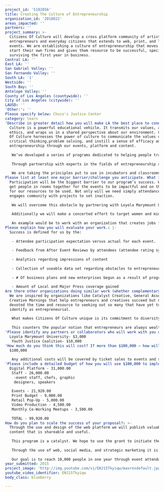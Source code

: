 ```yaml
---
project_id: '5102056'
title: Creating The Culture of Entrepreneurship
organization_id: '2018022'
areas_impacted: ''
partners: ''
project_summary: >-
  Citizens Of Culture will develop a cross platform community of artists,
  entrepreneurs and everyday citizens that extends to web, print, and live
  events. We are establishing a culture of entrepreneurship that moves people to
  start their own firms and gives them resource to be successful, specifically
  surviving the first year in business.
Central LA: ''
East LA: ''
San Gabriel Valley: ''
San Fernando Valley: ''
South LA: '1'
Westside: ''
South Bay: ''
Antelope Valley: ''
County of Los Angeles (countywide): ''
City of Los Angeles (citywide): ''
LAUSD: ''
'Other:': ''
Please specify below: Chuco's Justice Center
category: learn
'Describe in greater detail how you will make LA the best place to connect:': >-
  Culture is a powerful educational vehicle. It transmits our values, and
  ethics, and wraps us in a shared perspective about our environment. Citizens
  Of Culture harnesses the power of culture to communicate the values of
  critical thinking,problem solving, and instill a sense of efficacy and
  entrepreneurship through our events, platform and content. 
   
   We’ve developed a series of programs dedicated to helping people transition from consumers to creators by recognizing problems, their potential solutions, and developing an entrepreneurial skill set that will make their efforts sustainable into the year 2050 and beyond. 
   
   Through partnership with experts in the fields of entrepreneurship at Loyola Marymount College of Business, civic leaders of the Youth Justice Coalition, and individuals who have started successful enterprises we will create and active community that moves from ideation and prototyping, to refinement and revenue. 
   
   We are taking the principles put to use in incubators and classrooms across the field and embedding them into the culture of our city through various communities in the transcending geography, age, and economic status.
Please list at least one major barrier/challenge you anticipate. What is your strategy for overcoming these obstacles?: >-
  Participation will be the biggest barrier to our program’s success. We need to
  get people in rooms together for the events to be impactful and on the website
  for our resources to be used. Not only will we need simply attendance but and
  engages community with projects to set inaction.
   
   We will overcome this obstacle by partnering with Loyola Marymount University and Youth Justice Coalition to help bridge gaps between disparate communities. Diversity will be built by collaborating with stakeholders in the artist, activist, and entrepreneurial sectors and extending that outreach to a range of geographic and cultural groups.
   
   Additionally we will make a concerted effort to target women and minorities, and a directly engage with formerly incarcerated
   
   An example would be to work with an organization that creates jobs for the previously incarcerated and co-produce an event that draws parallels between entrepreneurial basics and skills needed to find employment.
Please explain how you will evaluate your work.: |-
  Success is defined for us by the:
   
   - Attendee participation expectation versus actual for each event.
   
   - Feedback from After Event Reviews by attendees (attendee rating system)
   
   - Analytics regarding impressions of content
   
   - Collection of useable data set regarding obstacles to entrepreneurial initiation and success (Why people are not starting businesses and why they are failing when they do.)
   
   - # Of business plans and new enterprises begun as a result of program.
   
   - Amount of Local and Major Press coverage gained
Are there other organizations doing similar work (whether complementary or competitive)? What is unique about your proposed approach?: >-
  We are inspired by organizations like Catalyst Creative, General Assembly, and
  Creative Mornings that help entrepreneurs and creatives succeed but none have
  devoted the time and resource to seeking out so many that have yet to self
  identify as entrepreneurial.
   
   What makes Citizens Of Culture unique is its commitment to diversity and a broad definition of entrepreneur to include high growth start-up, small business, and sustainable non-profit. Our program not only services existing creatives but seeks out those who have yet to unlock their creativity.
   
   This counters the popular notion that entrepreneurs are always wealthy and well funded, when there are more than one form of capital that can be used to start an enterprise.
'Please identify any partners or collaborators who will work with you on this project. How much of the $100,000 grant award will each partner receive?': |-
  Loyola Marymount University- $3,000
   Youth Justice Coalition- $10,000
'How much do you think this will cost? If more than $100,000 – how will you cover the additional costs?': |-
  $100,000 
   
   Any additional costs will be covered by ticket sales to events and sponsorship.
'Please include a detailed budget of how you will use $100,000 to implement this project.': |-
  Digital Platform - 31,000.00
   Staff - 26,000.00
    -event staff, chefs, graphic 
    designers, speakers
   
   Events - 21,920.00
   Print Budget - 9,000.00
   Retail Pop-Up - 5,000.00
   Video Production - 4,500.00
   Monthly Co-Working Meetups - 3,500.00
   
   TOTAL - 99,920.00
How do you plan to scale the success of your proposal?: >-
  Through the use and design of the web platform we will publish valuable
  content that is shareable and useful.
   
   This program is a catalyst. We hope to use the grant to initiate the first year of program but to not let it end at the end of the grant. With funds from the first year helping launch the first year sales from events and exposure establishing a base for following years of the program.
   
   Through the use of web, social media, and strategic marketing it is likely that the second year of the program could be even bigger than the first.
   
   Our goal is to reach 10,000 people in one year through event attendance and print, utilizing web and social medial to scale the impact across the web.
year_submitted: 2015
project_image: 'http://img.youtube.com/vi/ENJ15Tkyiqw/maxresdefault.jpg'
youtube_video_identifier: ENJ15Tkyiqw
body_class: blueberry

---
```

